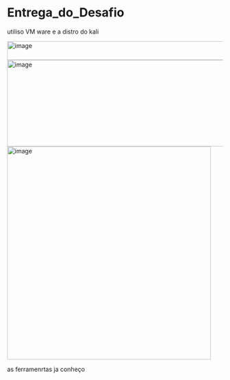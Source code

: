 # Entrega_do_Desafio
utiliso VM ware e a distro do kali

<img width="694" height="44" alt="image" src="https://github.com/user-attachments/assets/350cd2b8-d481-4cae-b144-84886717ee7c" />

<img width="595" height="202" alt="image" src="https://github.com/user-attachments/assets/257cbada-85f5-4f7b-b692-41e0c55b73f1" />


<img width="476" height="498" alt="image" src="https://github.com/user-attachments/assets/56cbc9cf-f087-4503-8c62-739ff3f07611" />

as ferramenrtas ja conheço
